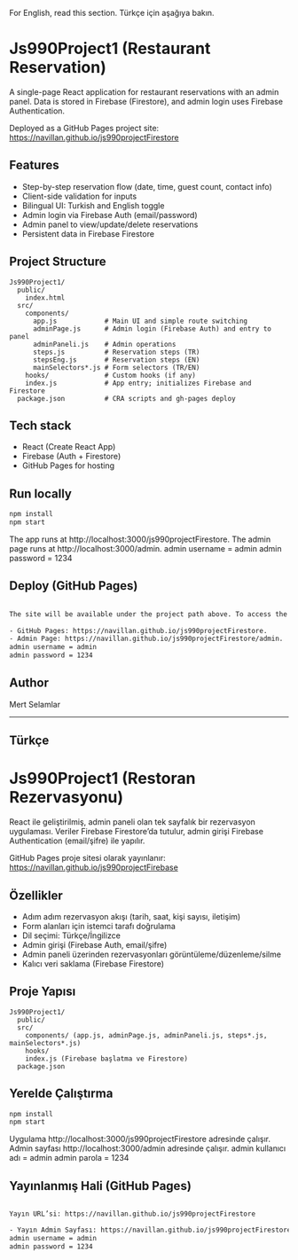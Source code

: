 For English, read this section. Türkçe için aşağıya bakın.

# Js990Project1 (Restaurant Reservation)

A single-page React application for restaurant reservations with an admin panel. Data is stored in Firebase (Firestore), and admin login uses Firebase Authentication.

Deployed as a GitHub Pages project site: https://navillan.github.io/js990projectFirestore

## Features
- Step-by-step reservation flow (date, time, guest count, contact info)
- Client-side validation for inputs
- Bilingual UI: Turkish and English toggle
- Admin login via Firebase Auth (email/password)
- Admin panel to view/update/delete reservations
- Persistent data in Firebase Firestore

## Project Structure
```
Js990Project1/
  public/
    index.html
  src/
    components/
      app.js            # Main UI and simple route switching
      adminPage.js      # Admin login (Firebase Auth) and entry to panel
      adminPaneli.js    # Admin operations
      steps.js          # Reservation steps (TR)
      stepsEng.js       # Reservation steps (EN)
      mainSelectors*.js # Form selectors (TR/EN)
    hooks/              # Custom hooks (if any)
    index.js            # App entry; initializes Firebase and Firestore
  package.json          # CRA scripts and gh-pages deploy
```

## Tech stack
- React (Create React App)
- Firebase (Auth + Firestore)
- GitHub Pages for hosting

## Run locally

```bash
npm install
npm start
```

The app runs at http://localhost:3000/js990projectFirestore.
The admin page runs at http://localhost:3000/admin.
admin username = admin
admin password = 1234

## Deploy (GitHub Pages)

```bash

The site will be available under the project path above. To access the admin view in production, navigate to:
 
- GitHub Pages: https://navillan.github.io/js990projectFirestore.
- Admin Page: https://navillan.github.io/js990projectFirestore/admin.
admin username = admin
admin password = 1234

```

## Author
Mert Selamlar

---

## Türkçe

# Js990Project1 (Restoran Rezervasyonu)

React ile geliştirilmiş, admin paneli olan tek sayfalık bir rezervasyon uygulaması. Veriler Firebase Firestore’da tutulur, admin girişi Firebase Authentication (email/şifre) ile yapılır.

GitHub Pages proje sitesi olarak yayınlanır: https://navillan.github.io/js990projectFirebase

## Özellikler
- Adım adım rezervasyon akışı (tarih, saat, kişi sayısı, iletişim)
- Form alanları için istemci tarafı doğrulama
- Dil seçimi: Türkçe/İngilizce
- Admin girişi (Firebase Auth, email/şifre)
- Admin paneli üzerinden rezervasyonları görüntüleme/düzenleme/silme
- Kalıcı veri saklama (Firebase Firestore)

## Proje Yapısı
```
Js990Project1/
  public/
  src/
    components/ (app.js, adminPage.js, adminPaneli.js, steps*.js, mainSelectors*.js)
    hooks/
    index.js (Firebase başlatma ve Firestore)
  package.json
```

## Yerelde Çalıştırma
```bash
npm install
npm start
```
Uygulama http://localhost:3000/js990projectFirestore adresinde çalışır.
Admin sayfası http://localhost:3000/admin adresinde çalışır.
admin kullanıcı adı = admin
admin parola = 1234

## Yayınlanmış Hali (GitHub Pages)
```bash

Yayın URL’si: https://navillan.github.io/js990projectFirestore

- Yayın Admin Sayfası: https://navillan.github.io/js990projectFirestore/admin
admin username = admin
admin password = 1234
```
